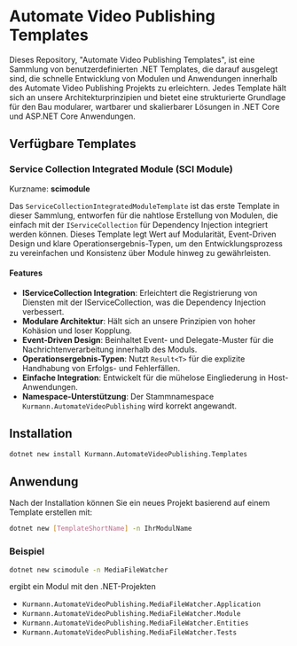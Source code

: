 # Automate Video Publishing Templates

Dieses Repository, "Automate Video Publishing Templates", ist eine Sammlung von benutzerdefinierten .NET Templates, die darauf ausgelegt sind, die schnelle Entwicklung von Modulen und Anwendungen innerhalb des Automate Video Publishing Projekts zu erleichtern. Jedes Template hält sich an unsere Architekturprinzipien und bietet eine strukturierte Grundlage für den Bau modularer, wartbarer und skalierbarer Lösungen in .NET Core und ASP.NET Core Anwendungen.

## Verfügbare Templates

### Service Collection Integrated Module (SCI Module)

Kurzname: **scimodule**

Das `ServiceCollectionIntegratedModuleTemplate` ist das erste Template in dieser Sammlung, entworfen für die nahtlose Erstellung von Modulen, die einfach mit der `IServiceCollection` für Dependency Injection integriert werden können. Dieses Template legt Wert auf Modularität, Event-Driven Design und klare Operationsergebnis-Typen, um den Entwicklungsprozess zu vereinfachen und Konsistenz über Module hinweg zu gewährleisten.

#### Features

- **IServiceCollection Integration**: Erleichtert die Registrierung von Diensten mit der IServiceCollection, was die Dependency Injection verbessert.
- **Modulare Architektur**: Hält sich an unsere Prinzipien von hoher Kohäsion und loser Kopplung.
- **Event-Driven Design**: Beinhaltet Event- und Delegate-Muster für die Nachrichtenverarbeitung innerhalb des Moduls.
- **Operationsergebnis-Typen**: Nutzt `Result<T>` für die explizite Handhabung von Erfolgs- und Fehlerfällen.
- **Einfache Integration**: Entwickelt für die mühelose Eingliederung in Host-Anwendungen.
- **Namespace-Unterstützung**: Der Stammnamespace `Kurmann.AutomateVideoPublishing` wird korrekt angewandt.

## Installation

```bash
dotnet new install Kurmann.AutomateVideoPublishing.Templates
```

## Anwendung

Nach der Installation können Sie ein neues Projekt basierend auf einem Template erstellen mit:

```bash
dotnet new [TemplateShortName] -n IhrModulName
```

### Beispiel

```bash
dotnet new scimodule -n MediaFileWatcher
```

ergibt ein Modul mit den .NET-Projekten

- `Kurmann.AutomateVideoPublishing.MediaFileWatcher.Application`
- `Kurmann.AutomateVideoPublishing.MediaFileWatcher.Module`
- `Kurmann.AutomateVideoPublishing.MediaFileWatcher.Entities`
- `Kurmann.AutomateVideoPublishing.MediaFileWatcher.Tests`
